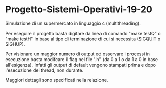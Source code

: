 # Progetto-Sistemi-Operativi-19-20
Simulazione di un supermercato in linguaggio c (multithreading).

Per eseguire il progetto basta digitare da linea di comando "make testQ" o "make testH" in base al tipo di terminazione di cui si necessita (SIGQUIT o SIGHUP).

Per visionare un maggior numero di output ed osservare i processi in esecuzione basta modifcare il flag nel file ".h" (da 0 a 1 o da 1 a 0 in base all'esigenza).
Infatti gli output di default vengono stampati prima e dopo l'esecuzione dei thread, non durante.

Maggiori dettagli sono specificati nella relazione.
